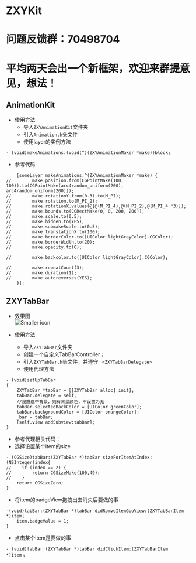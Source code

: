 # ZXYKit
# 问题反馈群：70498704
# 平均两天会出一个新框架，欢迎来群提意见，想法！
## AnimationKit
- 使用方法
    - 导入`ZXYAnimationKit`文件夹
    - 引入`Animation.h`头文件
    - 使用layer的实例方法

```objc
- (void)makeAnimations:(void(^)(ZXYAnimationMaker *make))block;
 ```
 - 参考代码

```objc
    [someLayer makeAnimations:^(ZXYAnimationMaker *make) {
//        make.position.from(CGPointMake(100, 100)).to(CGPointMake(arc4random_uniform(200), arc4random_uniform(200)));
//        make.rotationY.from(0.3).to(M_PI);
//        make.rotation.to(M_PI_2);
//        make.rotationX.values(@[@(M_PI_4),@(M_PI_2),@(M_PI_4 *3)]);
//        make.bounds.to(CGRectMake(0, 0, 200, 200));
//        make.scale.to(0.5);
//        make.hidden.to(YES);
//        make.submakeScale.to(0.5);
//        make.translationX.to(100);
//        make.borderColor.to([UIColor lightGrayColor].CGColor);
//        make.borderWidth.to(20);
//        make.opacity.to(0);

//        make.backcolor.to([UIColor lightGrayColor].CGColor);

//        make.repeatCount(3);
//        make.duration(1);
//        make.autoreverses(YES);
    }];

 ```


##  ZXYTabBar
- 效果图 <br/>
![Smaller icon](http://g.hiphotos.baidu.com/image/pic/item/7dd98d1001e939014793b7be7cec54e737d19698.jpg)

- 使用方法
    - 导入`ZXYTabBar`文件夹
    - 创建一个自定义TabBarController；
    - 引入`ZXYTabBar.h`头文件，并遵守 ` <ZXYTabBarDelegate>`
    - 使用代理方法

```objc
- (void)setUpTabBar
{
    ZXYTabBar *tabBar = [[ZXYTabBar alloc] init];
    tabBar.delegate = self;
    //设置选中背景，则有背景颜色，不设置为无
    tabBar.selectedBackColor = [UIColor greenColor];
    tabBar.backgroundColor = [UIColor orangeColor];
    _bar = tabBar;
    [self.view addSubview:tabBar];
}
 ```
 - 参考代理相关代码：
 - 选择设置某个item的size

```objc
- (CGSize)tabBar:(ZXYTabBar *)tabBar sizeForItemAtIndex:(NSInteger)index{
//    if (index == 2) {
//        return CGSizeMake(100,49);
//    }
    return CGSizeZero;
}

 ```
  - 将item的badgeView拖拽出去消失后要做的事

```objc
-(void)tabBar:(ZXYTabBar *)tabBar didRomveItemGooView:(ZXYTabBarItem *)item{
    item.badgeValue = 1;
}
 ```
   - 点击某个item是要做的事

```objc
- (void)tabBar:(ZXYTabBar *)tabBar didClickItem:(ZXYTabBarItem *)item；

 ```
